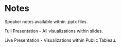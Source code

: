 # Notes

Speaker notes available within .pptx files. 

Full Presentation - All visualizations within slides.

Live Presentation - Visualizations within Public Tableau.